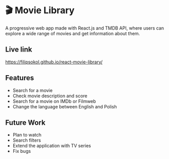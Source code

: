 # 🎬 Movie Library
A progressive web app made with React.js and TMDB API, where users can explore a wide range of movies and get information about them.
## Live link 
https://filipsokol.github.io/react-movie-library/
## Features
* Search for a movie
* Check movie description and score
* Search for a movie on IMDb or Filmweb
* Change the language between English and Polish
## Future Work
* Plan to watch
* Search filters
* Extend the application with TV series
* Fix bugs